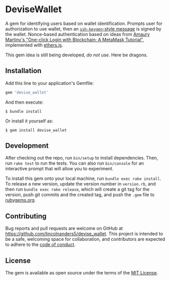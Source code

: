 # DeviseWallet

A gem for identifying users based on wallet identification. Prompts user for authorization to use wallet, then an [`ssh-keygen`-style message][ssh-art] is signed by the wallet.
Nonce-based authentication based on ideas from [Amaury Martiny's "One-click Login with Blockchain: A MetaMask Tutorial"][metamask-login], implemented with [ethers.js][ethers-js].

This gem idea is still being developed, *do not use*. Here be dragons.

## Installation

Add this line to your application's Gemfile:

```ruby
gem 'devise_wallet'
```

And then execute:

    $ bundle install

Or install it yourself as:

    $ gem install devise_wallet

## Development

After checking out the repo, run `bin/setup` to install dependencies. Then, run `rake test` to run the tests. You can also run `bin/console` for an interactive prompt that will allow you to experiment.

To install this gem onto your local machine, run `bundle exec rake install`. To release a new version, update the version number in `version.rb`, and then run `bundle exec rake release`, which will create a git tag for the version, push git commits and the created tag, and push the `.gem` file to [rubygems.org](https://rubygems.org).

## Contributing

Bug reports and pull requests are welcome on GitHub at https://github.com/lincolnanders5/devise_wallet. This project is intended to be a safe, welcoming space for collaboration, and contributors are expected to adhere to the [code of conduct](https://github.com/lincolnaners5/devise_wallet/blob/master/CODE_OF_CONDUCT.md).

## License

The gem is available as open source under the terms of the [MIT License](https://opensource.org/licenses/MIT).

[ethers-js]:https://docs.ethers.io/v5/
[metamask-login]: https://www.toptal.com/ethereum/one-click-login-flows-a-metamask-tutorial
[ssh-art]: https://blog.benjojo.co.uk/post/ssh-randomart-how-does-it-work-art 
